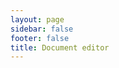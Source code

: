 ```yaml
---
layout: page
sidebar: false
footer: false
title: Document editor
---
```


<script setup>
import { ref, onMounted, onUnmounted } from 'vue';
import ExampleHeader from '../.vitepress/theme/ExampleHeader.vue';

const toolbarItems = [
  'undo',
  'redo',
  '|',
  'heading',
  'fontFamily',
  'fontSize',
  '|',
  'formatPainter',
  'removeFormat',
  'bold',
  'moreStyle',
  '|',
  'fontColor',
  'highlight',
  '|',
  'numberedList',
  'bulletedList',
  'checklist',
  '|',
  'alignLeft',
  'alignCenter',
  'alignRight',
  'alignJustify',
  '|',
  'increaseIndent',
  'decreaseIndent',
  '|',
  'image',
  'link',
  'codeBlock',
  'blockQuote',
  'hr',
];

const mainRef = ref(null);
const toolbarRef = ref(null);
const contentRef = ref(null);

onMounted(() => {
  window.LAKE_LANGUAGE = localStorage.getItem('lake-example-language') ?? 'en-US';
  mainRef.value.dir = localStorage.getItem('lake-example-direction') ?? 'ltr';
  if (window.editor) {
    window.editor.unmount();
  }
  import('lakelib').then(module => {
    const { Editor, Toolbar, Utils } = module;
    const toolbar = new Toolbar({
      root: toolbarRef.value,
      items: toolbarItems,
    });
    const editor = new Editor({
      root: contentRef.value,
      toolbar,
      value: window.defaultValue || '',
    });
    editor.render();
    window.editor = editor;
  });
  document.body.style.backgroundColor = '#0000000d';
});
onUnmounted(() => {
  if (window.editor) {
    window.editor.unmount();
    window.editor = null;
  }
  document.body.style.backgroundColor = '';
});
</script>

<div class="vp-raw">
  <div :class="$style.editor" ref="mainRef">
    <div :class="$style.toolbar" ref="toolbarRef"></div>
    <div :class="$style.content" ref="contentRef"></div>
  </div>
</div>

<style module>
.editor {
  box-sizing: border-box;
  padding: 0;
  margin: 0 auto;
  max-width: none;
  min-width: 300px;
}
.toolbar {
  position: fixed;
  top: 64px;
  width: 100%;
  padding: 6px 0;
  border-bottom: 1px solid #d9d9d9;
  background-color: #fff;
  z-index: 1;
}
.content {
  height: auto;
  min-height: 800px;
  overflow: visible;
  margin: 76px auto 28px auto;
  max-width: 1000px;
  border: 1px solid #d9d9d9;
  background-color: #fff;
}
</style>
